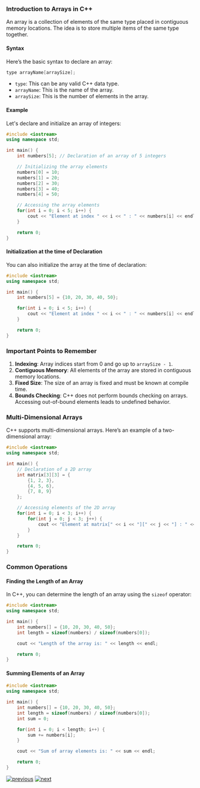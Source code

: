### Introduction to Arrays in C++

An array is a collection of elements of the same type placed in contiguous memory locations. The idea is to store multiple items of the same type together.

#### Syntax

Here’s the basic syntax to declare an array:

```cpp
type arrayName[arraySize];
```

- `type`: This can be any valid C++ data type.
- `arrayName`: This is the name of the array.
- `arraySize`: This is the number of elements in the array.

#### Example

Let's declare and initialize an array of integers:

```cpp
#include <iostream>
using namespace std;

int main() {
    int numbers[5]; // Declaration of an array of 5 integers

    // Initializing the array elements
    numbers[0] = 10;
    numbers[1] = 20;
    numbers[2] = 30;
    numbers[3] = 40;
    numbers[4] = 50;

    // Accessing the array elements
    for(int i = 0; i < 5; i++) {
        cout << "Element at index " << i << " : " << numbers[i] << endl;
    }

    return 0;
}
```

#### Initialization at the time of Declaration

You can also initialize the array at the time of declaration:

```cpp
#include <iostream>
using namespace std;

int main() {
    int numbers[5] = {10, 20, 30, 40, 50};

    for(int i = 0; i < 5; i++) {
        cout << "Element at index " << i << " : " << numbers[i] << endl;
    }

    return 0;
}
```

### Important Points to Remember

1. **Indexing**: Array indices start from 0 and go up to `arraySize - 1`.
2. **Contiguous Memory**: All elements of the array are stored in contiguous memory locations.
3. **Fixed Size**: The size of an array is fixed and must be known at compile time.
4. **Bounds Checking**: C++ does not perform bounds checking on arrays. Accessing out-of-bound elements leads to undefined behavior.

### Multi-Dimensional Arrays

C++ supports multi-dimensional arrays. Here’s an example of a two-dimensional array:

```cpp
#include <iostream>
using namespace std;

int main() {
    // Declaration of a 2D array
    int matrix[3][3] = {
        {1, 2, 3},
        {4, 5, 6},
        {7, 8, 9}
    };

    // Accessing elements of the 2D array
    for(int i = 0; i < 3; i++) {
        for(int j = 0; j < 3; j++) {
            cout << "Element at matrix[" << i << "][" << j << "] : " << matrix[i][j] << endl;
        }
    }

    return 0;
}
```

### Common Operations

#### Finding the Length of an Array

In C++, you can determine the length of an array using the `sizeof` operator:

```cpp
#include <iostream>
using namespace std;

int main() {
    int numbers[] = {10, 20, 30, 40, 50};
    int length = sizeof(numbers) / sizeof(numbers[0]);

    cout << "Length of the array is: " << length << endl;

    return 0;
}
```

#### Summing Elements of an Array

```cpp
#include <iostream>
using namespace std;

int main() {
    int numbers[] = {10, 20, 30, 40, 50};
    int length = sizeof(numbers) / sizeof(numbers[0]);
    int sum = 0;

    for(int i = 0; i < length; i++) {
        sum += numbers[i];
    }

    cout << "Sum of array elements is: " << sum << endl;

    return 0;
}
```

[![previous](https://img.shields.io/badge/%3C%3C%20Previous-%238A2BE2.svg?logo=&logoColor=white)](./readme/README.md "previous page") [![next](https://img.shields.io/badge/Next%20%3E%3E-%238A2BE2.svg?logo=&logoColor=white)](./readme/2.README.md "next page")

